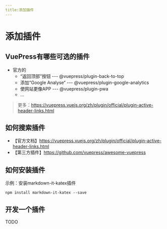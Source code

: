```yaml
---
title:添加插件
---
```


# 添加插件

## VuePress有哪些可选的插件

* 官方的
  * “返回顶部”按钮 --- @vuepress/plugin-back-to-top
  * 添加“Google Analyse“ --- @vuepress/plugin-google-analytics
  * 使网站更像APP --- @vuepress/plugin-pwa
  * ...

> 更多：https://vuepress.vuejs.org/zh/plugin/official/plugin-active-header-links.html

## 如何搜索插件

* 【官方文档】https://vuepress.vuejs.org/zh/plugin/official/plugin-active-header-links.html  
* 【第三方插件】https://github.com/vuepress/awesome-vuepress

## 如何安装插件

示例：安装markdown-it-katex插件  

```shell
npm install markdown-it-katex --save
```



## 开发一个插件

TODO  